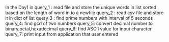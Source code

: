 In the Day1 
in query_1 : 
           read file and store the unique words in list sorted based on the length of word in to a newfile
query_2 :
read csv file and store it in dict of list
query_3 :
find prime numbers with interval of 5 seconds
query_4:
find gcd of two numbers
query_5:
convert decimal number to binary,octal,hexadecimal
query_6:
find ASCII value for input character
query_7:
print input from application that user entered